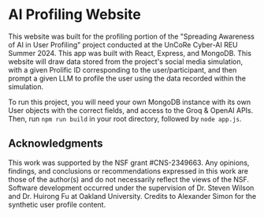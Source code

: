 AI Profiling Website
=======================
This website was built for the profiling portion of the "Spreading Awareness of AI in User Profiling" project conducted at the UnCoRe Cyber-AI REU Summer 2024. This app was built with React, Express, and MongoDB. This website will draw data stored from the project's social media simulation, with a given Prolific ID corresponding to the user/participant, and then prompt a given LLM to profile the user using the data recorded within the simulation.

To run this project, you will need your own MongoDB instance with its own User objects with the correct fields, and access to the Groq & OpenAI APIs. Then, run ``npm run build`` in your root directory, followed by ``node app.js``.

## Acknowledgments 
This work was supported by the NSF grant #CNS-2349663.  Any opinions, findings, and conclusions or recommendations expressed in this work are those of the author(s) and do not necessarily reflect the views of the NSF. Software development occurred under the supervision of Dr. Steven Wilson and Dr. Huirong Fu at Oakland University. Credits to Alexander Simon for the synthetic user profile content.